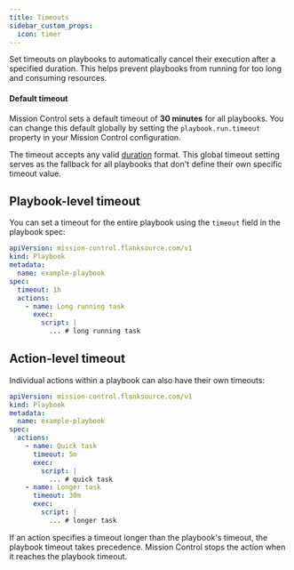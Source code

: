 ```yaml
---
title: Timeouts
sidebar_custom_props:
  icon: timer
---
```


Set timeouts on playbooks to automatically cancel their execution after a specified duration. This helps prevent playbooks from running for too long and consuming resources.

#### Default timeout

Mission Control sets a default timeout of **30 minutes** for all playbooks. You can change this default globally by setting the `playbook.run.timeout` property in your Mission Control configuration.

The timeout accepts any valid [duration](/reference/types#duration) format. This global timeout setting serves as the fallback for all playbooks that don't define their own specific timeout value.

## Playbook-level timeout

You can set a timeout for the entire playbook using the `timeout` field in the playbook spec:

```yaml
apiVersion: mission-control.flanksource.com/v1
kind: Playbook
metadata:
  name: example-playbook
spec:
  timeout: 1h
  actions:
    - name: Long running task
      exec:
        script: |
          ... # long running task
```

## Action-level timeout

Individual actions within a playbook can also have their own timeouts:

```yaml
apiVersion: mission-control.flanksource.com/v1
kind: Playbook
metadata:
  name: example-playbook
spec:
  actions:
    - name: Quick task
      timeout: 5m
      exec:
        script: |
          ... # quick task
    - name: Longer task
      timeout: 30m
      exec:
        script: |
          ... # longer task
```

If an action specifies a timeout longer than the playbook's timeout, the playbook timeout takes precedence. Mission Control stops the action when it reaches the playbook timeout.
